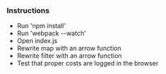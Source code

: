 ### Instructions

- Run 'npm install'
- Run 'webpack --watch'
- Open index.js
- Rewrite map with an arrow function
- Rewrite filter with an arrow function
- Test that proper costs are logged in the browser
